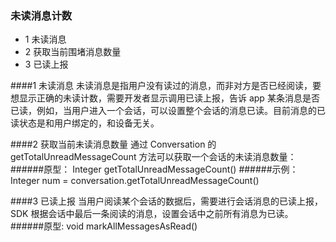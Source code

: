 ### 未读消息计数 
* 1 未读消息
* 2 获取当前围堵消息数量
* 3 已读上报


####1 未读消息
未读消息是指用户没有读过的消息，而非对方是否已经阅读，要想显示正确的未读计数，需要开发者显示调用已读上报，告诉 app 某条消息是否已读，例如，当用户进入一个会话，可以设置整个会话的消息已读。目前消息的已读状态是和用户绑定的，和设备无关。

####2 获取当前未读消息数量
通过 Conversation 的 getTotalUnreadMessageCount 方法可以获取一个会话的未读消息数量：
######原型：
	Integer getTotalUnreadMessageCount()
######示例：
	Integer num = conversation.getTotalUnreadMessageCount()
 
####3 已读上报
当用户阅读某个会话的数据后，需要进行会话消息的已读上报，SDK 根据会话中最后一条阅读的消息，设置会话中之前所有消息为已读。
######原型:
	void markAllMessagesAsRead()

 

 
 